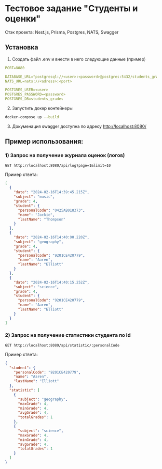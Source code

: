 # Тестовое задание "Студенты и оценки"

Стэк проекта: Nest.js, Prisma, Postgres, NATS, Swagger

## Установка

1. Создать файл .env и внести в него следующие данные (пример)
```yaml
PORT=8080

DATABASE_URL="postgresql://<user>:<password>@postgres:5432/students_grades"
NATS_URL=nats://<adress>:<port>

POSTGRES_USER=<user>
POSTGRES_PASSWORD=<password>
POSTGRES_DB=students_grades
```
2. Запустить докер контейнеры
```bash
docker-compose up --build
```
3. Докуменация swagger доступна по адресу [http://localhost:8080/](http://localhost:8080/)

## Пример использования:

### 1) Запрос на получение журнала оценок (логов)

```http
GET http://localhost:8080/api/log?page=1&limit=10
```

Пример ответа:
```json
[
  {
    "date": "2024-02-16T14:39:45.215Z",
    "subject": "music",
    "grade": 4,
    "student": {
      "personalCode": "0425AB018373",
      "name": "Jackie",
      "lastName": "Thompson"
    }
  },
  {
    "date": "2024-02-16T14:40:00.220Z",
    "subject": "geography",
    "grade": 4,
    "student": {
      "personalCode": "9201CE420779",
      "name": "Aaren",
      "lastName": "Elliott"
    }
  },
  {
    "date": "2024-02-16T14:40:15.252Z",
    "subject": "science",
    "grade": 4,
    "student": {
      "personalCode": "9201CE420779",
      "name": "Aaren",
      "lastName": "Elliott"
    }
  }
]
```

### 2) Запрос на получение статистики студента по id

```http
GET http://localhost:8080/api/statistic/:personalCode
```

Пример ответа:
```json
{
  "student": {
    "personalCode": "9201CE420779",
    "name": "Aaren",
    "lastName": "Elliott"
  },
  "statistic": [
    {
      "subject": "geography",
      "maxGrade": 4,
      "minGrade": 4,
      "avgGrade": 4,
      "totalGrades": 1
    },
    {
      "subject": "science",
      "maxGrade": 4,
      "minGrade": 4,
      "avgGrade": 4,
      "totalGrades": 1
    }
  ]
}
```